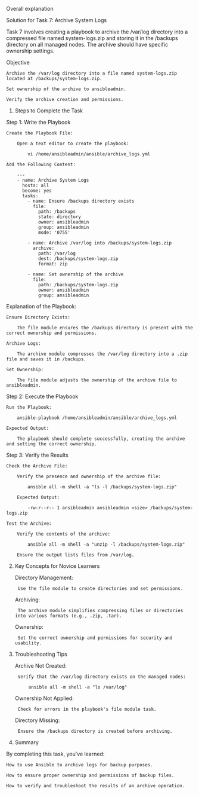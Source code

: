 Overall explanation

Solution for Task 7: Archive System Logs

Task 7 involves creating a playbook to archive the /var/log directory into a compressed file named system-logs.zip and storing it in the /backups directory on all managed nodes. The archive should have specific ownership settings.

Objective

    Archive the /var/log directory into a file named system-logs.zip located at /backups/system-logs.zip.

    Set ownership of the archive to ansibleadmin.

    Verify the archive creation and permissions.

1. Steps to Complete the Task

Step 1: Write the Playbook

    Create the Playbook File:

        Open a text editor to create the playbook:

            vi /home/ansibleadmin/ansible/archive_logs.yml

    Add the Following Content:

        ---
        - name: Archive System Logs
          hosts: all
          become: yes
          tasks:
            - name: Ensure /backups directory exists
              file:
                path: /backups
                state: directory
                owner: ansibleadmin
                group: ansibleadmin
                mode: '0755'
         
            - name: Archive /var/log into /backups/system-logs.zip
              archive:
                path: /var/log
                dest: /backups/system-logs.zip
                format: zip
         
            - name: Set ownership of the archive
              file:
                path: /backups/system-logs.zip
                owner: ansibleadmin
                group: ansibleadmin

Explanation of the Playbook:

    Ensure Directory Exists:

        The file module ensures the /backups directory is present with the correct ownership and permissions.

    Archive Logs:

        The archive module compresses the /var/log directory into a .zip file and saves it in /backups.

    Set Ownership:

        The file module adjusts the ownership of the archive file to ansibleadmin.

Step 2: Execute the Playbook

    Run the Playbook:

        ansible-playbook /home/ansibleadmin/ansible/archive_logs.yml

    Expected Output:

        The playbook should complete successfully, creating the archive and setting the correct ownership.

Step 3: Verify the Results

    Check the Archive File:

        Verify the presence and ownership of the archive file:

            ansible all -m shell -a "ls -l /backups/system-logs.zip"

        Expected Output:

            -rw-r--r-- 1 ansibleadmin ansibleadmin <size> /backups/system-logs.zip

    Test the Archive:

        Verify the contents of the archive:

            ansible all -m shell -a "unzip -l /backups/system-logs.zip"

        Ensure the output lists files from /var/log.

2. Key Concepts for Novice Learners

    Directory Management:

        Use the file module to create directories and set permissions.

    Archiving:

        The archive module simplifies compressing files or directories into various formats (e.g., .zip, .tar).

    Ownership:

        Set the correct ownership and permissions for security and usability.

3. Troubleshooting Tips

    Archive Not Created:

        Verify that the /var/log directory exists on the managed nodes:

            ansible all -m shell -a "ls /var/log"

    Ownership Not Applied:

        Check for errors in the playbook's file module task.

    Directory Missing:

        Ensure the /backups directory is created before archiving.

4. Summary

By completing this task, you’ve learned:

    How to use Ansible to archive logs for backup purposes.

    How to ensure proper ownership and permissions of backup files.

    How to verify and troubleshoot the results of an archive operation.
